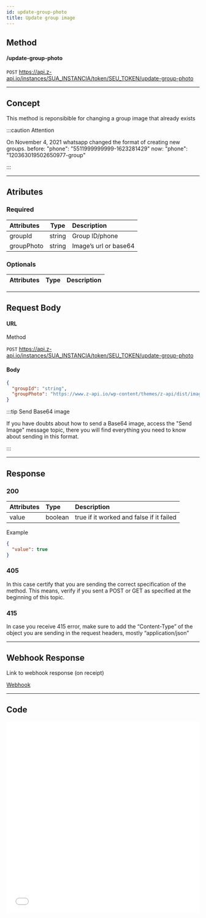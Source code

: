 ```yaml
---
id: update-group-photo
title: Update group image 
---
```


## Method 

#### /update-group-photo

`POST` https://api.z-api.io/instances/SUA_INSTANCIA/token/SEU_TOKEN/update-group-photo

---

## Concept 

This method is reponsibible for changing a group image that already exists

:::caution Attention

On November 4, 2021 whatsapp changed the format of creating new groups. before: "phone": "5511999999999-1623281429" now: "phone": "120363019502650977-group"

:::

---

## Atributes

### Required

| Attributes |  Type  | Description             |
| :--------- | :----: | :---------------------- |
| groupId    | string | Group ID/phone          |
| groupPhoto | string | Image’s url or base64   |

### Optionals 

| Attributes| Type | Description|
| :-------- | :--: | :-------- |

---

## Request Body

#### URL

Method

`POST` https://api.z-api.io/instances/SUA_INSTANCIA/token/SEU_TOKEN/update-group-photo

#### Body

```json
{
  "groupId": "string",
  "groupPhoto": "https://www.z-api.io/wp-content/themes/z-api/dist/images/logo.svg"
}
```

:::tip Send Base64 image 

If you have doubts about how to send a Base64 image, access the "Send Image" message topic, there you will find everything you need to know about sending in this format.

:::

---

## Response

### 200

| Attributes| Type    | Description                                         |
| :-------- | :------ | :-------------------------------------------------- |
| value     | boolean | true if it worked and false if it failed |

Example

```json
{
  "value": true
}
```

### 405

In this case certify that you are sending the correct specification of the method. This means, verify if you sent a POST or GET as specified at the beginning of this topic.

### 415

In case you receive 415 error, make sure to add the “Content-Type” of the object you are sending in the request headers, mostly “application/json”

---

## Webhook Response

Link to webhook response (on receipt)

[Webhook](../webhooks/on-message-received#response)

---

## Code

<iframe src="//api.apiembed.com/?source=https://raw.githubusercontent.com/Z-API/z-api-docs/main/json-examples/update-group-photo.json&targets=all" frameborder="0" scrolling="no" width="100%" height="500px" seamless></iframe>
